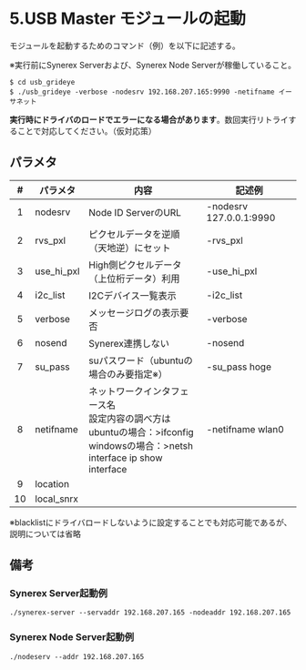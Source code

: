 # 5.USB Master モジュールの起動

モジュールを起動するためのコマンド（例）を以下に記述する。

※実行前にSynerex Serverおよび、Synerex Node Serverが稼働していること。

```
$ cd usb_grideye
$ ./usb_grideye -verbose -nodesrv 192.168.207.165:9990 -netifname イーサネット
```

  **実行時にドライバのロードでエラーになる場合があります**。数回実行リトライすることで対応してください。（仮対応策）



## パラメタ

|  #   | パラメタ   | 内容                                                         | 記述例                  |
| :--: | ---------- | ------------------------------------------------------------ | ----------------------- |
|  1   | nodesrv    | Node ID ServerのURL                                          | -nodesrv 127.0.0.1:9990 |
|  2   | rvs_pxl    | ピクセルデータを逆順（天地逆）にセット                       | -rvs_pxl                |
|  3   | use_hi_pxl | High側ピクセルデータ（上位桁データ）利用                     | -use_hi_pxl             |
|  4   | i2c_list   | I2Cデバイス一覧表示                                          | -i2c_list               |
|  5   | verbose    | メッセージログの表示要否                                     | -verbose                |
|  6   | nosend     | Synerex連携しない                                            | -nosend                 |
|  7   | su_pass    | suパスワード（ubuntuの場合のみ要指定※）                      | -su_pass hoge           |
|  8   | netifname  | ネットワークインタフェース名<br />設定内容の調べ方は<br />ubuntuの場合：>ifconfig<br /> windowsの場合：>netsh interface ip show interface | -netifname wlan0        |
|  9   | location   |                                                              |                         |
|  10  | local_snrx |                                                              |                         |

 ※blacklistにドライバロードしないように設定することでも対応可能であるが、説明については省略



## 備考

### Synerex Server起動例

```
./synerex-server --servaddr 192.168.207.165 -nodeaddr 192.168.207.165
```



### Synerex Node Server起動例

```
./nodeserv --addr 192.168.207.165
```

